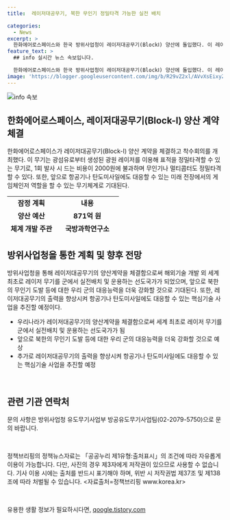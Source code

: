 ```yaml
---
title:  레이저대공무기, 북한 무인기 정밀타격 가능한 실전 배치

categories:
  - News
excerpt: >
  한화에어로스페이스와 한국 방위사업청이 레이저대공무기(BlockⅠ) 양산에 돌입했다. 이 레이저대공무기는 광섬유 기술을 이용해 무인기 등을 정밀타격할 수 있는 미래 무기체계로, 탄약 없이 전기만 공급되어 1회 발사 비용이 2000원에 불과하며 항공기와 탄도미사일에도 활용 가능할 전망이다. 2019년 8월에 시작된 프로젝트는 871억 원의 예산을 투자해 완료되었으며, 군에 인도해 본격적으로 전력화될 예정이다. 방위사업청은 이를 통해 군의 대응능력을 한층 더 강화하고, 레이저대공무기 기술을 더 발전시킬 계획이라고 밝혔다.
feature_text: >
  ## info 실시간 뉴스 속보입니다.

  한화에어로스페이스와 한국 방위사업청이 레이저대공무기(BlockⅠ) 양산에 돌입했다. 이 레이저대공무기는 광섬유 기술을 이용해 무인기 등을 정밀타격할 수 있는 미래 무기체계로, 탄약 없이 전기만 공급되어 1회 발사 비용이 2000원에 불과하며 항공기와 탄도미사일에도 활용 가능할 전망이다. 2019년 8월에 시작된 프로젝트는 871억 원의 예산을 투자해 완료되었으며, 군에 인도해 본격적으로 전력화될 예정이다. 방위사업청은 이를 통해 군의 대응능력을 한층 더 강화하고, 레이저대공무기 기술을 더 발전시킬 계획이라고 밝혔다.
image: 'https://blogger.googleusercontent.com/img/b/R29vZ2xl/AVvXsEixyZcFfHzMRdzZMjFBmAUKJYCLCGyLL1o632UiGVXcaFdKo_bkvkuCioo0uUKlGfBVcT3P84aROyZIXSBEx3Aw5nCQ3pTgDom1WDC4m8eifvWiAmWEEVb4x6G_l8C0QH225ldMjyaFvpxGEBGNO37VmDTDMHGhJPq73UglMfDca1-0aw/s1600/blogspot.png'
---
```


<p><img src="https://blogger.googleusercontent.com/img/b/R29vZ2xl/AVvXsEixyZcFfHzMRdzZMjFBmAUKJYCLCGyLL1o632UiGVXcaFdKo_bkvkuCioo0uUKlGfBVcT3P84aROyZIXSBEx3Aw5nCQ3pTgDom1WDC4m8eifvWiAmWEEVb4x6G_l8C0QH225ldMjyaFvpxGEBGNO37VmDTDMHGhJPq73UglMfDca1-0aw/s1600/blogspot.png" alt="info 속보" /></p>

<h2 data-ke-size="size26">한화에어로스페이스, 레이저대공무기(Block-Ⅰ) 양산 계약 체결</h2>

<p data-ke-size="size16">한화에어로스페이스가 레이저대공무기(Block-Ⅰ) 양산 계약을 체결하고 착수회의를 개최했다. 이 무기는 광섬유로부터 생성된 광원 레이저를 이용해 표적을 정밀타격할 수 있는 무기로, 1회 발사 시 드는 비용이 2000원에 불과하며 무인기나 멀티콥터도 정밀타격할 수 있다. 또한, 앞으로 항공기나 탄도미사일에도 대응할 수 있는 미래 전장에서의 게임체인저 역할을 할 수 있는 무기체계로 기대된다.</p>

<table style="width: 705px; height: 91px;">
<tbody>
<tr>
<td style="text-align: center; height: 17px;"><b>잠정 계획</b></td>
<td style="text-align: center; height: 17px;"><b>내용</b></td>
</tr>
<tr>
<td style="text-align: center; height: 17px;"><b>양산 예산</b></td>
<td style="text-align: center; height: 17px;"><b>871억 원</b></td>
</tr>
<tr>
<td style="text-align: center; height: 17px;"><b>체계 개발 주관</b></td>
<td style="text-align: center; height: 17px;"><b>국방과학연구소</b></td>
</tr>
<tr>
<td style="text-align: center; height: 17px;"><b>시제 기업</b></td>
<td style="text-align: center; height: 17px;"><b>한화에어로스페이스</b></td>
</tr>
</tbody>
</table>

<h2 data-ke-size="size26">방위사업청을 통한 계획 및 향후 전망</h2>

<p data-ke-size="size16">방위사업청을 통해 레이저대공무기의 양산계약을 체결함으로써 해외기술 개발 외 세계 최초로 레이저 무기를 군에서 실전배치 및 운용하는 선도국가가 되었으며, 앞으로 북한의 무인기 도발 등에 대한 우리 군의 대응능력을 더욱 강화할 것으로 기대된다. 또한, 레이저대공무기의 출력을 향상시켜 항공기나 탄도미사일에도 대응할 수 있는 핵심기술 사업을 추진할 예정이다.</p>

<ul>
<li>우리나라가 레이저대공무기의 양산계약을 체결함으로써 세계 최초로 레이저 무기를 군에서 실전배치 및 운용하는 선도국가가 됨</li>
<li>앞으로 북한의 무인기 도발 등에 대한 우리 군의 대응능력을 더욱 강화할 것으로 예상</li>
<li>추가로 레이저대공무기의 출력을 향상시켜 항공기나 탄도미사일에도 대응할 수 있는 핵심기술 사업을 추진할 예정</li>
</ul>

<p data-ke-size="size16">&nbsp;</p>

<h2 data-ke-size="size26">관련 기관 연락처</h2>

<p data-ke-size="size16">문의 사항은 방위사업청 유도무기사업부 방공유도무기사업팀(02-2079-5750)으로 문의 바랍니다.</p>

<p data-ke-size="size16">&nbsp;</p>

<p data-ke-size="size16">정책브리핑의 정책뉴스자료는 「공공누리 제1유형:출처표시」의 조건에 따라 자유롭게 이용이 가능합니다. 다만, 사진의 경우 제3자에게 저작권이 있으므로 사용할 수 없습니다. 기사 이용 시에는 출처를 반드시 표기해야 하며, 위반 시 저작권법 제37조 및 제138조에 따라 처벌될 수 있습니다. &lt;자료출처=정책브리핑 www.korea.kr&gt;</p>

<p data-ke-size="size16">&nbsp;</p>
유용한 생활 정보가 필요하시다면, <a href="https://qoogle.tistory.com" rel="dofollow">qoogle.tistory.com</a>



